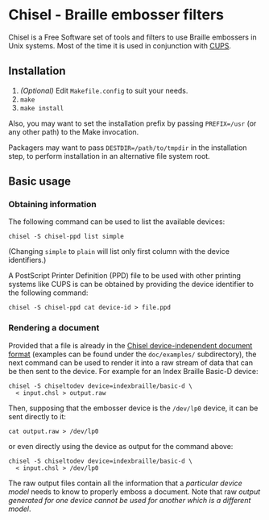 # Chisel - Braille embosser filters

Chisel is a Free Software set of tools and filters to use Braille embossers
in Unix systems. Most of the time it is used in conjunction with
[CUPS](http://cups.org).

## Installation

1. *(Optional)* Edit `Makefile.config` to suit your needs.
2. `make`
3. `make install`

Also, you may want to set the installation prefix by passing `PREFIX=/usr`
(or any other path) to the Make invocation.

Packagers may want to pass `DESTDIR=/path/to/tmpdir` in the installation
step, to perform installation in an alternative file system root.

## Basic usage

### Obtaining information

The following command can be used to list the available devices:

    chisel -S chisel-ppd list simple

(Changing `simple` to `plain` will list only first column with the device
identifiers.)

A PostScript Printer Definition (PPD) file to be used with other printing
systems like CUPS is can be obtained by providing the device identifier
to the following command:

    chisel -S chisel-ppd cat device-id > file.ppd

### Rendering a document

Provided that a file is already in the [Chisel device-independent
document format](docformat.md.html) (examples can be found under the
`doc/examples/` subdirectory), the next command can be used to render
it into a raw stream of data that can be then sent to the device. For
example for an Index Braille Basic-D device:

    chisel -S chiseltodev device=indexbraille/basic-d \
      < input.chsl > output.raw

Then, supposing that the embosser device is the `/dev/lp0` device, it
can be sent directly to it:

    cat output.raw > /dev/lp0

or even directly using the device as output for the command above:

    chisel -S chiseltodev device=indexbraille/basic-d \
      < input.chsl > /dev/lp0

The raw output files contain all the information that a *particular
device model* needs to know to properly emboss a document. Note that
raw *output generated for one device cannot be used for another which
is a different model*.

<!-- vim: filetype=markdown spell spelllang=en
  -->
